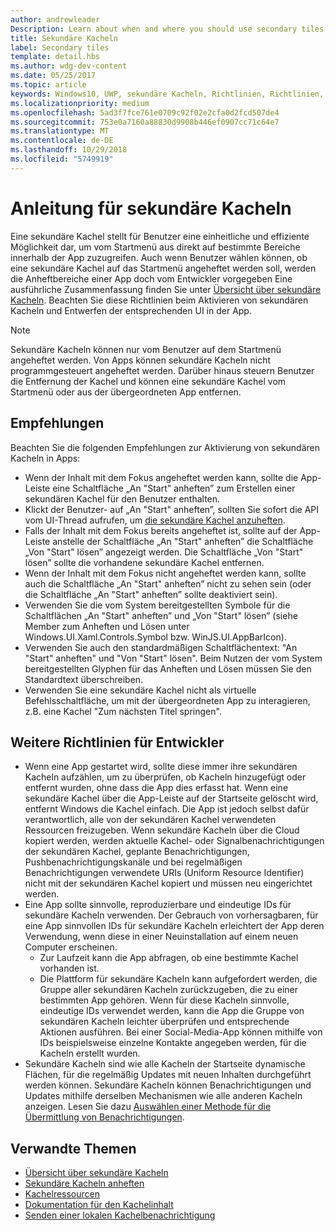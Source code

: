 ```yaml
---
author: andrewleader
Description: Learn about when and where you should use secondary tiles in your UWP app.
title: Sekundäre Kacheln
label: Secondary tiles
template: detail.hbs
ms.author: wdg-dev-content
ms.date: 05/25/2017
ms.topic: article
keywords: Windows10, UWP, sekundäre Kacheln, Richtlinien, Richtlinien, bewährte Methoden
ms.localizationpriority: medium
ms.openlocfilehash: 5ad3f7fce761e0709c92f02e2cfa0d2fcd507de4
ms.sourcegitcommit: 753e0a7160a88830d9908b446ef0907cc71c64e7
ms.translationtype: MT
ms.contentlocale: de-DE
ms.lasthandoff: 10/29/2018
ms.locfileid: "5749919"
---
```

# <a name="secondary-tile-guidance"></a>Anleitung für sekundäre Kacheln


Eine sekundäre Kachel stellt für Benutzer eine einheitliche und effiziente Möglichkeit dar, um vom Startmenü aus direkt auf bestimmte Bereiche innerhalb der App zuzugreifen. Auch wenn Benutzer wählen können, ob eine sekundäre Kachel auf das Startmenü angeheftet werden soll, werden die Anheftbereiche einer App doch vom Entwickler vorgegeben Eine ausführliche Zusammenfassung finden Sie unter [Übersicht über sekundäre Kacheln](secondary-tiles.md). Beachten Sie diese Richtlinien beim Aktivieren von sekundären Kacheln und Entwerfen der entsprechenden UI in der App.

> [!NOTE]
> Sekundäre Kacheln können nur vom Benutzer auf dem Startmenü angeheftet werden. Von Apps können sekundäre Kacheln nicht programmgesteuert angeheftet werden. Darüber hinaus steuern Benutzer die Entfernung der Kachel und können eine sekundäre Kachel vom Startmenü oder aus der übergeordneten App entfernen.


## <a name="recommendations"></a>Empfehlungen

Beachten Sie die folgenden Empfehlungen zur Aktivierung von sekundären Kacheln in Apps:

* Wenn der Inhalt mit dem Fokus angeheftet werden kann, sollte die App-Leiste eine Schaltfläche „An "Start" anheften” zum Erstellen einer sekundären Kachel für den Benutzer enthalten.
* Klickt der Benutzer- auf „An "Start" anheften”, sollten Sie sofort die API vom UI-Thread aufrufen, um [die sekundäre Kachel anzuheften](secondary-tiles-pinning.md).
* Falls der Inhalt mit dem Fokus bereits angeheftet ist, sollte auf der App-Leiste anstelle der Schaltfläche „An "Start" anheften” die Schaltfläche „Von "Start" lösen” angezeigt werden. Die Schaltfläche „Von "Start" lösen” sollte die vorhandene sekundäre Kachel entfernen.
* Wenn der Inhalt mit dem Fokus nicht angeheftet werden kann, sollte auch die Schaltfläche „An "Start" anheften” nicht zu sehen sein (oder die Schaltfläche „An "Start" anheften” sollte deaktiviert sein).
* Verwenden Sie die vom System bereitgestellten Symbole für die Schaltflächen „An "Start" anheften” und „Von "Start" lösen” (siehe Member zum Anheften und Lösen unter Windows.UI.Xaml.Controls.Symbol bzw. WinJS.UI.AppBarIcon).
* Verwenden Sie auch den standardmäßigen Schaltflächentext: "An "Start" anheften" und "Von "Start" lösen". Beim Nutzen der vom System bereitgestellten Glyphen für das Anheften und Lösen müssen Sie den Standardtext überschreiben.
* Verwenden Sie eine sekundäre Kachel nicht als virtuelle Befehlsschaltfläche, um mit der übergeordneten App zu interagieren, z.B. eine Kachel "Zum nächsten Titel springen".


## <a name="additional-usage-guidance-for-devs"></a>Weitere Richtlinien für Entwickler

* Wenn eine App gestartet wird, sollte diese immer ihre sekundären Kacheln aufzählen, um zu überprüfen, ob Kacheln hinzugefügt oder entfernt wurden, ohne dass die App dies erfasst hat. Wenn eine sekundäre Kachel über die App-Leiste auf der Startseite gelöscht wird, entfernt Windows die Kachel einfach. Die App ist jedoch selbst dafür verantwortlich, alle von der sekundären Kachel verwendeten Ressourcen freizugeben. Wenn sekundäre Kacheln über die Cloud kopiert werden, werden aktuelle Kachel- oder Signalbenachrichtigungen der sekundären Kachel, geplante Benachrichtigungen, Pushbenachrichtigungskanäle und bei regelmäßigen Benachrichtigungen verwendete URIs (Uniform Resource Identifier) nicht mit der sekundären Kachel kopiert und müssen neu eingerichtet werden.
* Eine App sollte sinnvolle, reproduzierbare und eindeutige IDs für sekundäre Kacheln verwenden. Der Gebrauch von vorhersagbaren, für eine App sinnvollen IDs für sekundäre Kacheln erleichtert der App deren Verwendung, wenn diese in einer Neuinstallation auf einem neuen Computer erscheinen.
  * Zur Laufzeit kann die App abfragen, ob eine bestimmte Kachel vorhanden ist.
  * Die Plattform für sekundäre Kacheln kann aufgefordert werden, die Gruppe aller sekundären Kacheln zurückzugeben, die zu einer bestimmten App gehören. Wenn für diese Kacheln sinnvolle, eindeutige IDs verwendet werden, kann die App die Gruppe von sekundären Kacheln leichter überprüfen und entsprechende Aktionen ausführen. Bei einer Social-Media-App können mithilfe von IDs beispielsweise einzelne Kontakte angegeben werden, für die Kacheln erstellt wurden.
* Sekundäre Kacheln sind wie alle Kacheln der Startseite dynamische Flächen, für die regelmäßig Updates mit neuen Inhalten durchgeführt werden können. Sekundäre Kacheln können Benachrichtigungen und Updates mithilfe derselben Mechanismen wie alle anderen Kacheln anzeigen. Lesen Sie dazu [Auswählen einer Methode für die Übermittlung von Benachrichtigungen](choosing-a-notification-delivery-method.md).


## <a name="related"></a>Verwandte Themen

* [Übersicht über sekundäre Kacheln](secondary-tiles.md)
* [Sekundäre Kacheln anheften](secondary-tiles-pinning.md)
* [Kachelressourcen](app-assets.md)
* [Dokumentation für den Kachelinhalt](create-adaptive-tiles.md)
* [Senden einer lokalen Kachelbenachrichtigung](sending-a-local-tile-notification.md)
